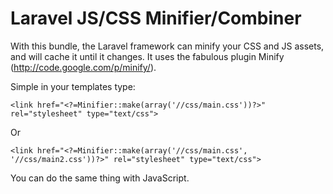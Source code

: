 Laravel JS/CSS Minifier/Combiner
================
With this bundle, the Laravel framework can minify your CSS and JS assets, and will cache it until it changes.
It uses the fabulous plugin Minify (http://code.google.com/p/minify/).

Simple in your templates type:

    <link href="<?=Minifier::make(array('//css/main.css'))?>" rel="stylesheet" type="text/css">

Or

    <link href="<?=Minifier::make(array('//css/main.css', '//css/main2.css'))?>" rel="stylesheet" type="text/css">

You can do the same thing with JavaScript.
